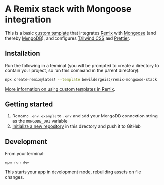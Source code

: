 # A Remix stack with Mongoose integration

This is a basic [custom template][custom-template] that integrates [Remix][remix] with [Mongoose][mongoose] (and thereby [MongoDB][mongodb]), and configures [Tailwind CSS][tailwindcss] and [Prettier][prettier].

## Installation

Run the following in a terminal (you will be prompted to create a directory to contain your project, so run this command in the parent directory):

```sh
npx create-remix@latest --template bewildergeist/remix-mongoose-stack
```

[More information on using custom templates in Remix][custom-template].

## Getting started

1. Rename `.env.example` to `.env` and add your MongoDB connection string as the `MONGODB_URI` variable
2. [Initialize a new repository][vs-code-git-init] in this directory and push it to GitHub

## Development

From your terminal:

```sh
npm run dev
```

This starts your app in development mode, rebuilding assets on file changes.

[tailwindcss]: https://tailwindcss.com
[mongodb]: https://www.mongodb.com/atlas
[mongoose]: https://mongoosejs.com
[prettier]: https://prettier.io
[remix]: https://remix.run
[custom-template]: https://remix.run/docs/en/main/guides/templates
[vs-code-git-init]: https://code.visualstudio.com/docs/editor/versioncontrol#_initialize-a-repository
